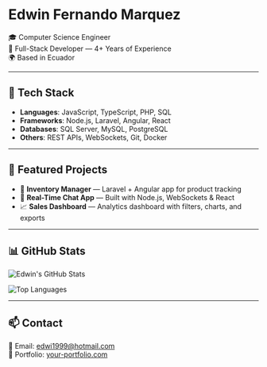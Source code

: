 # Edwin Fernando Marquez

🎓 Computer Science Engineer  
💼 Full-Stack Developer — 4+ Years of Experience  
🌍 Based in Ecuador  

---

## 🔧 Tech Stack

- **Languages**: JavaScript, TypeScript, PHP, SQL  
- **Frameworks**: Node.js, Laravel, Angular, React  
- **Databases**: SQL Server, MySQL, PostgreSQL  
- **Others**: REST APIs, WebSockets, Git, Docker

---

## 🧩 Featured Projects

- 🚚 **Inventory Manager** — Laravel + Angular app for product tracking  
- 💬 **Real-Time Chat App** — Built with Node.js, WebSockets & React  
- 📈 **Sales Dashboard** — Analytics dashboard with filters, charts, and exports

---

## 📊 GitHub Stats

![Edwin's GitHub Stats](https://github-readme-stats.vercel.app/api?username=edw1nm4rquez&show_icons=true&theme=radical)

![Top Languages](https://github-readme-stats.vercel.app/api/top-langs/?username=edw1nm4rquez&layout=compact&theme=radical)

---

## 📫 Contact

📧 Email: edwi1999@hotmail.com  
📎 Portfolio: [your-portfolio.com](https://your-portfolio.com)  

